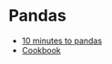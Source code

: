 # Pandas #  
- [10 minutes to pandas](https://pandas.pydata.org/pandas-docs/stable/user_guide/10min.html)  
- [Cookbook](https://pandas.pydata.org/pandas-docs/stable/user_guide/cookbook.html)

